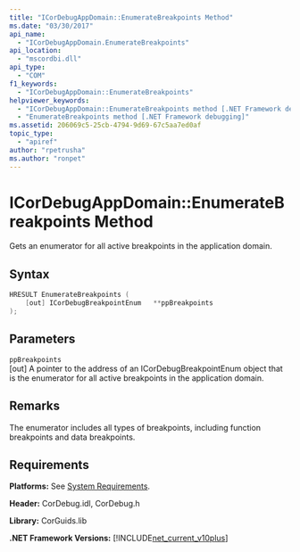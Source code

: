 ```yaml
---
title: "ICorDebugAppDomain::EnumerateBreakpoints Method"
ms.date: "03/30/2017"
api_name: 
  - "ICorDebugAppDomain.EnumerateBreakpoints"
api_location: 
  - "mscordbi.dll"
api_type: 
  - "COM"
f1_keywords: 
  - "ICorDebugAppDomain::EnumerateBreakpoints"
helpviewer_keywords: 
  - "ICorDebugAppDomain::EnumerateBreakpoints method [.NET Framework debugging]"
  - "EnumerateBreakpoints method [.NET Framework debugging]"
ms.assetid: 206069c5-25cb-4794-9d69-67c5aa7ed0af
topic_type: 
  - "apiref"
author: "rpetrusha"
ms.author: "ronpet"
---
```

# ICorDebugAppDomain::EnumerateBreakpoints Method
Gets an enumerator for all active breakpoints in the application domain.  
  
## Syntax  
  
```cpp  
HRESULT EnumerateBreakpoints (  
    [out] ICorDebugBreakpointEnum   **ppBreakpoints  
);  
```  
  
## Parameters  
 `ppBreakpoints`  
 [out] A pointer to the address of an ICorDebugBreakpointEnum object that is the enumerator for all active breakpoints in the application domain.  
  
## Remarks  
 The enumerator includes all types of breakpoints, including function breakpoints and data breakpoints.  
  
## Requirements  
 **Platforms:** See [System Requirements](../../../../docs/framework/get-started/system-requirements.md).  
  
 **Header:** CorDebug.idl, CorDebug.h  
  
 **Library:** CorGuids.lib  
  
 **.NET Framework Versions:** [!INCLUDE[net_current_v10plus](../../../../includes/net-current-v10plus-md.md)]
